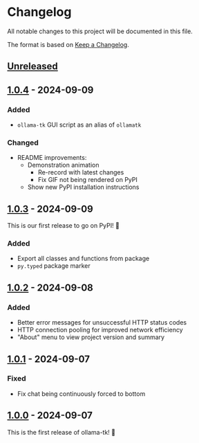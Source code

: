 # Changelog

All notable changes to this project will be documented in this file.

The format is based on [Keep a Changelog](https://keepachangelog.com/en/1.1.0/).

## [Unreleased]

## [1.0.4] - 2024-09-09

### Added

- `ollama-tk` GUI script as an alias of `ollamatk`

### Changed

- README improvements:
  - Demonstration animation
    - Re-record with latest changes
    - Fix GIF not being rendered on PyPI
  - Show new PyPI installation instructions

## [1.0.3] - 2024-09-09

This is our first release to go on PyPI! 🎉

### Added

- Export all classes and functions from package
- `py.typed` package marker

## [1.0.2] - 2024-09-08

### Added

- Better error messages for unsuccessful HTTP status codes
- HTTP connection pooling for improved network efficiency
- "About" menu to view project version and summary

## [1.0.1] - 2024-09-07

### Fixed

- Fix chat being continuously forced to bottom

## [1.0.0] - 2024-09-07

This is the first release of ollama-tk! 🎉

[Unreleased]: https://github.com/thegamecracks/ollama-tk/compare/v1.0.4...main
[1.0.4]: https://github.com/thegamecracks/ollama-tk/compare/v1.0.3...v1.0.4
[1.0.3]: https://github.com/thegamecracks/ollama-tk/compare/v1.0.2...v1.0.3
[1.0.2]: https://github.com/thegamecracks/ollama-tk/compare/v1.0.1...v1.0.2
[1.0.1]: https://github.com/thegamecracks/ollama-tk/compare/v1.0.0...v1.0.1
[1.0.0]: https://github.com/thegamecracks/ollama-tk/releases/tag/v1.0.0
